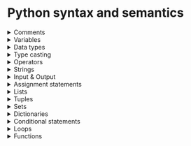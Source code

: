 # Python syntax and semantics

<details>

<summary> Comments </summary>

Comments are used to explain code and are ignored by the Python interpreter. Comments can be written in two ways:

```python
# This is a comment
```

```python
"""
This is a 
multiple lines 
comment...
"""
```

</details>

<details>

<summary> Variables </summary>

Variables are used to store data. Variables can be declared and assigned values in the following way:

```python
x = 5
```

Variables can also be declared and assigned values in the following way:

```python
x: int = 5
```

</details>

<details>

<summary> Data types </summary>

All in Python is a class. You could use the `type()` function to look for the following data types in Python:

- `int` - integer
- `float` - floating-point number
- `complex` - complex number
- `str` - string
- `bool` - boolean
- `list` - list
- `tuple` - tuple
- `range` - range
- `dict` - dictionary
- `set` - set
- `frozenset` - frozen set
- `bytes` - bytes
- `bytearray` - byte array
- `memoryview` - memory view

```python
x = 5
print(type(x)) # <class 'int'>
```

</details>

<details>

<summary> Type casting </summary>

Type casting is used to convert a variable from one data type to another data type. Type casting can be done in the following way:

```python
x = int(5) # x will be 5
```

</details>

<details>

<summary> Operators </summary>

Python has the following operators:

- [Arithmetic operators](#arithmetic-operators)
- [Assignment operators](#assignment-operators)
- [Comparison operators](#comparison-operators)
- [Logical operators](#logical-operators)
- [Identity operators](#identity-operators)
- [Membership operators](#membership-operators)
- [Bitwise operators](#bitwise-operators)

### Arithmetic operators

Arithmetic operators are used to perform arithmetic operations on variables and values. Python has the following arithmetic operators:

| Operator | Description | Example |
| --- | --- | --- |
| `+` | Addition | `x + y` |
| `-` | Subtraction | `x - y` |
| `*` | Multiplication | `x * y` |
| `/` | Division | `x / y` |
| `%` | Modulus | `x % y` |
| `**` | Exponentiation | `x ** y` |
| `//` | Floor division | `x // y` |

### Assignment operators

Assignment operators are used to assign values to variables. Python has the following assignment operators:

| Operator | Example | Same as |
| --- | --- | --- |
| `=` | `x = 5` | `x = 5` |
| `+=` | `x += 5` | `x = x + 5` |
| `-=` | `x -= 5` | `x = x - 5` |
| `*=` | `x *= 5` | `x = x * 5` |
| `/=` | `x /= 5` | `x = x / 5` |
| `%=` | `x %= 5` | `x = x % 5` |
| `**=` | `x **= 5` | `x = x ** 5` |
| `//=` | `x //= 5` | `x = x // 5` |

### Comparison operators

Comparison operators are used to compare two values. Python has the following comparison operators:

| Operator | Description | Example |
| --- | --- | --- |
| `==` | Equal | `x == y` |
| `!=` | Not equal | `x != y` |
| `>` | Greater than | `x > y` |
| `<` | Less than | `x < y` |
| `>=` | Greater than or equal to | `x >= y` |
| `<=` | Less than or equal to | `x <= y` |

### Logical operators

Logical operators are used to combine conditional statements. Python has the following logical operators:

| Operator | Description | Example |
| --- | --- | --- |
| `and` | Returns `True` if both statements are true | `x < 5 and x < 10` |
| `or` | Returns `True` if one of the statements is true | `x < 5 or x < 4` |
| `not` | Reverse the result, returns `False` if the result is true | `not(x < 5 and x < 10)` |

### Identity operators

Identity operators are used to compare the objects, not if they are equal, but if they are actually the same object, with the same memory location. Python has the following identity operators:

| Operator | Description | Example |
| --- | --- | --- |
| `is` | Returns `True` if both variables are the same object | `x is y` |
| `is not` | Returns `True` if both variables are not the same object | `x is not y` |

### Membership operators

Membership operators are used to test if a sequence is presented in an object. Python has the following membership operators:

| Operator | Description | Example |
| --- | --- | --- |
| `in` | Returns `True` if a sequence with the specified value is present in the object | `x in y` |
| `not in` | Returns `True` if a sequence with the specified value is not present in the object | `x not in y` |

### Bitwise operators

Bitwise operators are used to compare (binary) numbers. Python has the following bitwise operators:

| Operator | Description | Example |
| --- | --- | --- |
| `&` | AND | `x & y` |
| `^` | XOR | `x ^ y` |
| `~` | NOT | `~x` |
| vertical bar | OR | `x` (symbol) `y` |
| `<<` | Zero fill left shift | `x << y` |
| `>>` | Signed right shift | `x >> y` |

</details>

<details>

<summary> Strings </summary>

Strings are used to store text. Strings can be declared in the following way:

```python
x = "Hello World"
```

Strings can also be declared in the following way:

```python
x: str = "Hello World"
```

### Multiline strings

Multiline strings can be declared in the following way:

```python
x = """Hello
World"""
```

Strings also allow you to use the following escape characters:

| Escape character | Description |
| --- | --- |
| `\'` | Single quote |
| `\"` | Double quote |
| `\t` | Tab |
| `\n` | Newline |
| `\r` | Carriage return |
| `\b` | Backspace |
| `\f` | Form feed |
| `\ooo` | Octal value |
| `\xhh` | Hex value |

### Format strings

Format strings allow you to format strings in the following way:

```python
x = "Hello, {}"
print(x.format("World"))
```

```python
country = "Norway"
x = "I live in {country}"
print(x.format(country = country))
# Or
print(f"I live in {country}")
```

Format strings also allow you to use the following format specifiers:

| Format specifier | Description |
| --- | --- |
| `:<` | Left align |
| `:>` | Right align |
| `:^` | Center align |
| `:=` | Places the sign to the left most position |
| `:+` | Use a plus sign to indicate if the result is positive or negative |
| `:-` | Use a minus sign for negative values only |
| `:` (space) | Use a leading space for positive numbers |
| `:,` | Use a comma as a thousand separator |
| `:_` | Use a underscore as a thousand separator |
| `:b` | Binary format |
| `:c` | Converts the value into the corresponding unicode character |
| `:d` | Decimal format |
| `:e` | Scientific format, with a lower case e |
| `:E` | Scientific format, with an upper case E |
| `:f` | Fix point number format |
| `:F` | Fix point number format, in uppercase format |
| `:g` | General format |
| `:G` | General format, in uppercase format |
| `:o` | Octal format |
| `:x` | Hex format, lower case |
| `:X` | Hex format, upper case |
| `:%` | Percentage format |

### Indexing Strings

You can access characters in a string by referring to its index number. Python uses zero-based indexing, so the first character has index 0. You can access a character in a string by using the square brackets notation:

```python
x = "Hello World"
print(x[0]) # H
```

You can also use negative indexing to access characters from the end of the string:

```python
x = "Hello World"
print(x[-1]) # d
```

Also allow you to access a range of characters by using the slice syntax:

```python
x = "Hello World"
print(x[2:5]) # llo
```

You could include a third parameter to specify the step:

```python
x = "Lorem ipsum dolor sit amet"
print(x[2:10:2]) # rmip
```

### String methods

Python has a set of built-in methods that you can use on strings. The following table lists the most commonly used methods:

| Method | Description |
| --- | --- |
| `upper()` | Converts a string into upper case |
| `lower()` | Converts a string into lower case |
| `capitalize()` | Converts the first character to upper case |
| `title()` | Converts the first character of each word to upper case |
| `strip()` | Returns a trimmed version of the string |
| `find()` | Searches the string for a specified value and returns the position of where it was found |
| `startswith()` | Returns `True` if the string starts with the specified value |
| `endswith()` | Returns `True` if the string ends with the specified value |
| `replace()` | Returns a string where a specified value is replaced with a specified value |
| `split()` | Splits the string at the specified separator, and returns a list |
| `join()` | Joins the elements of an iterable to the end of the string |

> Important: Strings are immutable, which means you cannot change a string once it has been created. But you can create a new string that is a variation of the original string.

</details>

<details>

<summary> Input & Output </summary>

The `input()` function is used to get user input. The `input()` function can be used in the following way:

```python
x = input("Enter your name: ")
```

The `print()` function is used to print text. The `print()` function can be used in the following way:

```python
print("Hello World")
```

The `print()` function also allows you to use the following arguments:

| Argument | Description |
| --- | --- |
| `sep` | Specify how to separate the objects, if there is more than one. Default is a single space character. |
| `end` | Specify what to print at the end. Default is a newline. |
| `file` | Specify an object to write the text to. Default is the screen. |
| `flush` | Specify if the output is flushed (True) or buffered (False). Default is False. |

</details>

<details>

<summary> Assignment statements </summary>

The simplest assignment statement is to assign a value to a variable. The assignment has the following form:

```python
variable = expression
```

The expression on the right-hand side is evaluated, and the resulting value is stored in the variable on the left-hand side.

Python allows you to assign a single value to several variables simultaneously. For example:

```python
x = y = z = 0
```

And allows you to assign multiple values to multiple variables simultaneously. For example:

```python
x, y, z = 0, 1, 2
```

You may be tempted to use it to swap two variables as follows:

```python
x, y = y, x
```

It works in Python, but it is not a good idea to use it in real programs. It is better to use a temporary variable for this purpose.

</details>

<details>

<summary> Lists </summary>

A list is a collection which is ordered and changeable. Allows different data types. Lists are written with square brackets.

```python
x = ["apple", "banana", "cherry"]
```

You can access items in a list by referring to the index number. Python uses zero-based indexing, so the first item has index 0. You can access an item in a list by using the square brackets notation:

```python
x = ["apple", "banana", "cherry"]
print(x[0]) # apple
```

You can also use negative indexing to access items from the end of the list:

```python
x = ["apple", "banana", "cherry"]
print(x[-1]) # cherry
```

### List methods

Python has a set of built-in methods that you can use on lists. The following table lists the most commonly used methods:

| Method | Description |
| --- | --- |
| `append()` | Adds an element at the end of the list |
| `clear()` | Removes all the elements from the list |
| `copy()` | Returns a copy of the list |
| `count()` | Returns the number of elements with the specified value |
| `extend()` | Add the elements of a list (or any iterable), to the end of the current list |
| `index()` | Returns the index of the first element with the specified value |
| `insert()` | Adds an element at the specified position |
| `pop()` | Removes the element at the specified position |
| `remove()` | Removes the item with the specified value |
| `reverse()` | Reverses the order of the list |
| `sort()` | Sorts the list |
| `split()` | Splits a string into a list |

</details>

<details>

<summary> Tuples </summary>

A tuple is a collection which is ordered and unchangeable. Allows different data types. Tuples are written with round brackets.

```python
x = ("apple", "banana", "cherry")
```

> Important: Tuples are unchangeable, meaning that you cannot change, add, or remove items once the tuple is created.

### Tuple methods

Python has two built-in methods that you can use on tuples. The following table lists the most commonly used methods:

| Method | Description |
| --- | --- |
| `count()` | Returns the number of times a specified value occurs in a tuple |
| `index()` | Searches the tuple for a specified value and returns the position of where it was found |

</details>

<details>

<summary> Sets </summary>

A set is a collection which is unordered and unindexed. No duplicate members. Sets are written with curly brackets.

```python
x = {"apple", "banana", "cherry"}
```

> Important: Sets are unordered, so you cannot be sure in which order the items will appear.

### Set methods

Python has a set of built-in methods that you can use on sets. The following table lists the most commonly used methods:

| Method | Description |
| --- | --- |
| `add()` | Adds an element to the set |
| `clear()` | Removes all the elements from the set |
| `copy()` | Returns a copy of the set |
| `difference()` | Returns a set containing the difference between two or more sets |
| `difference_update()` | Removes the items in this set that are also included in another, specified set |
| `discard()` | Remove the specified item |
| `intersection()` | Returns a set, that is the intersection of two other sets |
| `intersection_update()` | Removes the items in this set that are not present in other, specified set(s) |
| `isdisjoint()` | Returns whether two sets have a intersection or not |
| `issubset()` | Returns whether another set contains this set or not |
| `issuperset()` | Returns whether this set contains another set or not |
| `pop()` | Removes an element from the set |
| `remove()` | Removes the specified element |
| `symmetric_difference()` | Returns a set with the symmetric differences of two sets |
| `symmetric_difference_update()` | inserts the symmetric differences from this set and another |
| `union()` | Return a set containing the union of sets |
| `update()` | Update the set with the union of this set and others |

</details>

<details>

<summary> Dictionaries </summary>

A dictionary is a collection which is unordered, changeable and indexed. No duplicate members. Dictionaries are written with curly brackets, and they have keys and values.

```python
x = {"name": "John", "age": 36}
```

You can access the items of a dictionary by referring to its key name, inside square brackets:

```python
x = {"name": "John", "age": 36}
print(x["age"]) # 36
```

You can also use the `get()` method to access the items of a dictionary:

```python
x = {"name": "John", "age": 36}
print(x.get("age")) # 36
```

### Dictionary methods

Python has a set of built-in methods that you can use on dictionaries. The following table lists the most commonly used methods:

| Method | Description |
| --- | --- |
| `clear()` | Removes all the elements from the dictionary |
| `copy()` | Returns a copy of the dictionary |
| `fromkeys()` | Returns a dictionary with the specified keys and value |
| `get()` | Returns the value of the specified key |
| `items()` | Returns a list containing a tuple for each key value pair |
| `keys()` | Returns a list containing the dictionary's keys |
| `pop()` | Removes the element with the specified key |
| `popitem()` | Removes the last inserted key-value pair |
| `setdefault()` | Returns the value of the specified key. If the key does not exist: insert the key, with the specified value |
| `update()` | Updates the dictionary with the specified key-value pairs |
| `values()` | Returns a list of all the values in the dictionary |

</details>

<details>

<summary> Conditional statements </summary>

Conditional statements are used to perform different actions based on different conditions. Python has the following conditional statements:

| Statement | Description |
| --- | --- |
| `if` | Executes a statement if a specified condition is `True` |
| `elif` | Executes a statement if the previous condition is not `True` |
| `else` | Executes a statement if no previous conditions are `True` |

The `if` statement can be used in the following way:

```python
if condition:
    statement
```

The `elif` statement can be used in the following way:

```python
if condition:
    statement
elif condition:
    statement
```

The `else` statement can be used in the following way:

```python
if condition:
    statement
elif condition:
    statement
else:
    statement
```

</details>

<details>

<summary> Loops </summary>

Loops are used to execute a set of statements repeatedly until a particular condition is satisfied. Python has the following loop statements:

| Statement | Description |
| --- | --- |
| `while` | Executes a set of statements as long as a specified condition is `True` |
| `for` | Executes a set of statements for each item in a collection |

The `while` loop can be used in the following way:

```python
while condition:
    statement
```

The `for` loop can be used in the following way:

```python
for item in collection:
    statement
```

The `for` loop could be used with the `range()` function to loop through a set of code a specified number of times. For example:

```python
for x in range(5):
    statement
```

The `range()` function could be used with three parameters to specify the start, stop, and step. For example:

```python
for x in range(2, 10, 2):
    statement
```

And allows you to use the `else` statement to execute a block of code once, when the condition no longer is `True`. For example:

```python
while condition:
    statement
else:
    statement
```

Also you could use the `break` statement to stop the loop even if the condition is `True`. For example:

```python
while condition:
    statement
    if condition:
        break
```

</details>

<details>

<summary> Functions </summary>

A function is a block of code which only runs when it is called. You can pass data, known as parameters, into a function. A function can return data as a result. To create a function, use the `def` keyword, followed by a name, parentheses `()`, and a colon `:`. For example:

```python
def my_function():
    statement
```
